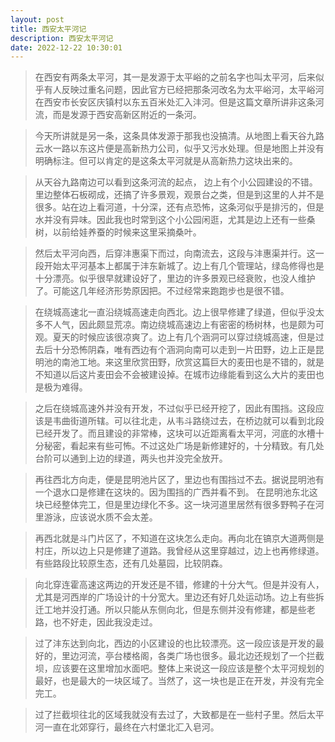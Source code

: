 ```yaml
---
layout: post
title: 西安太平河记
description: 西安太平河记
date: 2022-12-22 10:30:01
---
```


> 在西安有两条太平河，其一是发源于太平峪的之前名字也叫太平河，后来似乎有人反映过重名问题，因此官方已经把那条河改名为太平峪河，太平峪河在西安市长安区庆镇村以东五百米处汇入沣河。但是这篇文章所讲非这条河流，而是发源于西安高新区附近的一条河。

> 今天所讲就是另一条，这条具体发源于那我也没搞清。从地图上看天谷九路云水一路以东这片便是高新热力公司，似乎又污水处理。但是地图上并没有明确标注。但可以肯定的是这条太平河就是从高新热力这块出来的。

> 从天谷九路南边可以看到这条河流的起点， 边上有个小公园建设的不错。里边整体石板砌成，还搞了许多景观，观景台之类，但是到这里的人并不是很多。站在边上看河道，十分深，还有点恐怖，这条河似乎是排污的，但是水并没有异味。因此我也时常到这个小公园闲逛，尤其是边上还有一些桑树，以前给娃养蚕的时候来这里采摘桑叶。

> 然后太平河向西，后穿沣惠渠下而过，向南流去，这段与沣惠渠并行。这一段开始太平河基本上都属于沣东新城了。边上有几个管理站，绿岛修得也是十分漂亮。似乎很早就建设好了，里边的许多景观已经衰败，也没人维护了。可能这几年经济形势原因把。不过经常来跑跑步也是很不错。

> 在绕城高速北一直沿绕城高速走向西北。边上很早修建了绿道，但似乎没太多不人气，因此颇显荒凉。南边绕城高速边上有密密的杨树林，也是颇为可观。夏天的时候应该很凉爽了。边上有几个涵洞可以穿过绕城高速，但是过去后十分恐怖阴森，唯有西边有个涵洞向南可以走到一片田野，边上正是昆明池的南池工地。来这里欣赏田野，欣赏这篇巨大的麦田也是不错的，就是不知道以后这片麦田会不会被建设掉。在城市边缘能看到这么大片的麦田也是极为难得。

> 之后在绕城高速外并没有开发，不过似乎已经开挖了，因此有围挡。这段应该是韦曲街道所辖。可以往北走，从韦斗路绕过去，在桥边就可以看到北段已经开发了。而且建设的非常棒，这块可以近距离看太平河，河底的水槽十分秘密，看起来有些可怖。不过这处广场是新修建好的，十分精致。有几处台阶可以通到上边的绿道，两头也并没完全放开。

> 再往西北方向走，便是昆明池片区了，里边也有围挡过不去。据说昆明池有一个退水口是修建在这块的。因为围挡的广西并看不到。 在昆明池东北这块已经整体完工，但是里边绿化不多。这一块河道里居然有很多野鸭子在河里游泳，应该说水质不会太差。

> 再西北就是斗门片区了，不知道在这块怎么走向。再向北在镐京大道两侧是村庄，所以边上只是修建了道路。我曾经从这里穿越过，边上也再修绿道。有些路段比较原生态，还有几处墓园，比较阴森。 

> 向北穿连霍高速这两边的开发还是不错，修建的十分大气。但是并没有人，尤其是河西岸的广场设计的十分宽大。里边还有好几处运动场。边上有些拆迁工地并没打通。所以只能从东侧向北，但是东侧并没有修建，都是些老路，也不好走，因此我没走过。

> 过了沣东达到向北，西边的小区建设的也比较漂亮。这一段应该是开发的最好的，里边河流，亭台楼格阁，各类广场也很多。最北边还规划了一个拦截坝，应该要在这里增加水面吧。整体上来说这一段应该是整个太平河规划的最好，也是最大的一块区域了。当然了，这一块也是正在开发，并没有完全完工。

> 过了拦截坝往北的区域我就没有去过了，大致都是在一些村子里。然后太平河一直在北郊穿行，最终在六村堡北汇入皂河。